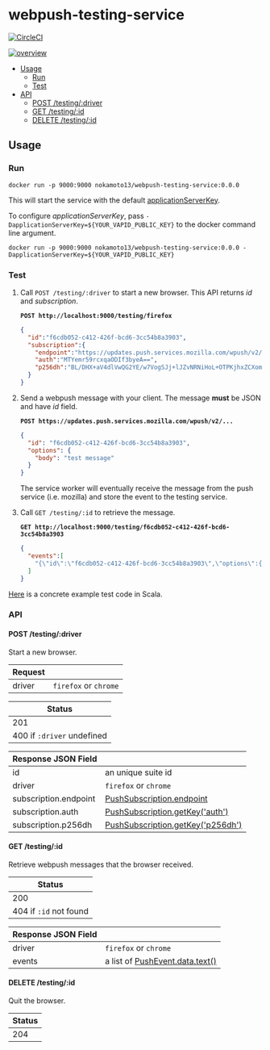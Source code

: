 # webpush-testing-service

[![CircleCI](https://circleci.com/gh/nokamoto/webpush-testing-service.svg?style=svg)](https://circleci.com/gh/nokamoto/webpush-testing-service)

[![overview](https://user-images.githubusercontent.com/4374383/46413266-84470b80-c75b-11e8-9743-ea9d79289ba6.png)](https://user-images.githubusercontent.com/4374383/46413266-84470b80-c75b-11e8-9743-ea9d79289ba6.png)


- [Usage](#usage)
  - [Run](#run)
  - [Test](#test)
- [API](#api)
  - [POST /testing/:driver](#post-testingdriver)
  - [GET /testing/:id](#get-testingid)
  - [DELETE /testing/:id](#delete-testingid)

## Usage
### Run

```
docker run -p 9000:9000 nokamoto13/webpush-testing-service:0.0.0
```

This will start the service with the default [applicationServerKey](https://github.com/nokamoto/webpush-testing-service/blob/741f437503b55427cca71628e29ac0440fb3d268/conf/application.conf#L8).

To configure _applicationServerKey_, pass `-DapplicationServerKey=${YOUR_VAPID_PUBLIC_KEY}` to the docker command line argument.

```
docker run -p 9000:9000 nokamoto13/webpush-testing-service:0.0.0 -DapplicationServerKey=${YOUR_VAPID_PUBLIC_KEY}
```

### Test

1. Call `POST /testing/:driver` to start a new browser. This API returns _id_ and _subscription_.

    **`POST http://localhost:9000/testing/firefox`**
    ```json
    {
      "id":"f6cdb052-c412-426f-bcd6-3cc54b8a3903",
      "subscription":{
        "endpoint":"https://updates.push.services.mozilla.com/wpush/v2/...",
        "auth":"MTYemr59rcxqaODIf3byeA==",
        "p256dh":"BL/DHX+aV4dlVwQG2YE/w7VogSJj+lJZvNRNiHoL+OTPKjhxZCXomNeUNLEkuLvt8SVGvnec+gn/JNQ1fYyjdP0=",
      }
    }
    ```

2. Send a webpush message with your client. The message **must** be JSON and have _id_ field.

    **`POST https://updates.push.services.mozilla.com/wpush/v2/...`**
    ```json
    {
      "id": "f6cdb052-c412-426f-bcd6-3cc54b8a3903",
      "options": {
        "body": "test message"
      }
    }
    ```

    The service worker will eventually receive the message from the push service (i.e. mozilla) and store the event to the testing service.

3. Call `GET /testing/:id` to retrieve the message.

    **`GET http://localhost:9000/testing/f6cdb052-c412-426f-bcd6-3cc54b8a3903`**
    ```json
    {
      "events":[
        "{\"id\":\"f6cdb052-c412-426f-bcd6-3cc54b8a3903\",\"options\":{\"body\":{\"test message\"}}}"
      ]
    }
    ```

[Here](https://github.com/nokamoto/webpush-scala/blob/e735375fce8643acb67389844c43c1389573d598/src/test/scala/com/github/nokamoto/webpush/WebpushTestingServiceSpec.scala) is a concrete example test code in Scala.

### API
#### POST /testing/:driver
Start a new browser.

| Request | |
| --- | --- |
| driver | `firefox` or `chrome` |

| Status |
| --- |
| 201 |
| 400 if `:driver` undefined|

| Response JSON Field | |
| --- | --- |
| id | an unique suite id |
| driver | `firefox` or `chrome` |
| subscription.endpoint | [PushSubscription.endpoint](https://www.w3.org/TR/push-api/#dom-pushsubscription-endpoint) |
| subscription.auth | [PushSubscription.getKey('auth')](https://www.w3.org/TR/push-api/#dom-pushencryptionkeyname-p256dh) |
| subscription.p256dh | [PushSubscription.getKey('p256dh')](https://www.w3.org/TR/push-api/#dom-pushencryptionkeyname-auth) |

#### GET /testing/:id
Retrieve webpush messages that the browser received.

| Status |
| --- |
| 200 |
| 404 if `:id` not found |

| Response JSON Field | |
| --- | --- |
| driver | `firefox` or `chrome` |
| events | a list of [PushEvent.data.text()](https://developer.mozilla.org/ja/docs/Web/API/PushEvent/data) |

#### DELETE /testing/:id
Quit the browser.

| Status |
| --- |
| 204 |
